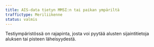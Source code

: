 ```yaml
---
title: AIS-data tietyn MMSI:n tai paikan ympäriltä
traffictype: Meriliikenne
status: valmis
---
```


Testiympäristössä on rajapinta, josta voi pyytää alusten sijaintitietoja aluksen tai pisteen läheisyydestä.